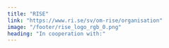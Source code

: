 ```yaml
---
title: "RISE"
link: "https://www.ri.se/sv/om-rise/organisation"
image: "/footer/rise_logo_rgb_0.png"
heading: "In cooperation with:"
---
```

